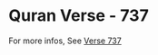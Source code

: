 # Quran Verse - 737 

For more infos, See [Verse 737](https://www.quranbookk.com/quran/search?q=737)